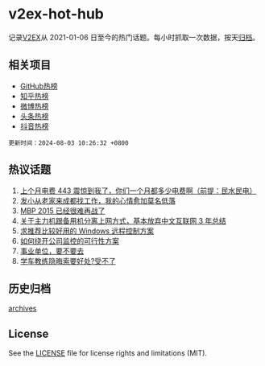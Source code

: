 # v2ex-hot-hub

 记录[V2EX](https://www.v2ex.com/)从 2021-01-06 日至今的热门话题。每小时抓取一次数据，按天[归档](archives)。
 
 ## 相关项目

- [GitHub热榜](https://github.com/it985/github-hot-hub)
- [知乎热榜](https://github.com/it985/zhihu-hot-hub)
- [微博热榜](https://github.com/it985/weibo-hot-hub)
- [头条热榜](https://github.com/it985/toutiao-hot-hub)
- [抖音热榜](https://github.com/it985/douyin-hot-hub)


 `更新时间：2024-08-03 10:26:32 +0800`

## 热议话题

1. [上个月电费 443 震惊到我了，你们一个月都多少电费啊（前提：民水民电）](https://www.v2ex.com/t/1061951)
1. [发小从老家来成都找工作，我的心情愈加莫名低落](https://www.v2ex.com/t/1061936)
1. [MBP 2015 已经很难再战了](https://www.v2ex.com/t/1062005)
1. [关于主力机跟备用机分离上网方式，基本放弃中文互联网 3 年总结](https://www.v2ex.com/t/1061957)
1. [求推荐比较好用的 Windows 远程控制方案](https://www.v2ex.com/t/1062036)
1. [如何绕开公司监控的可行性方案](https://www.v2ex.com/t/1062053)
1. [事业单位，要不要去](https://www.v2ex.com/t/1061971)
1. [学车教练隐晦索要好处?受不了](https://www.v2ex.com/t/1062002)

## 历史归档

[archives](archives)

## License

See the [LICENSE](LICENSE) file for license rights and limitations (MIT).
